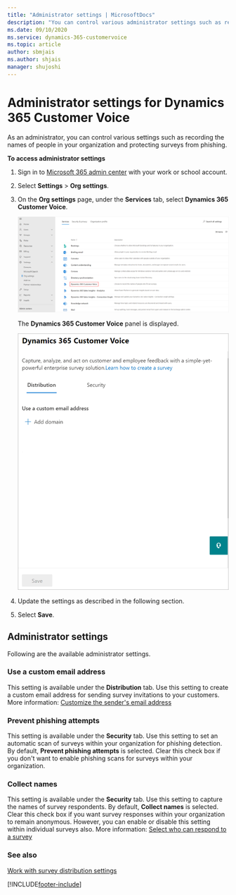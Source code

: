 ```yaml
---
title: "Administrator settings | MicrosoftDocs"
description: "You can control various administrator settings such as recording the names of people in your organization and protecting surveys from phishing."
ms.date: 09/10/2020
ms.service: dynamics-365-customervoice
ms.topic: article
author: sbmjais
ms.author: shjais
manager: shujoshi
---
```


# Administrator settings for Dynamics 365 Customer Voice

As an administrator, you can control various settings such as recording the names of people in your organization and protecting surveys from phishing.

**To access administrator settings**

1. Sign in to [Microsoft 365 admin center](https://admin.microsoft.com/) with your work or school account.

2. Select **Settings** > **Org settings**.

3. On the **Org settings** page, under the **Services** tab, select **Dynamics 365 Customer Voice**.

    ![Select Dynamics 365 Customer Voice on the Services tab](media/select-customer-voice.png "Select Dynamics 365 Customer Voice on the Services tab") 

   The **Dynamics 365 Customer Voice** panel is displayed.

    ![Dynamics 365 Customer Voice settings panel](media/customer-voice-admin-settings.png "Dynamics 365 Customer Voice settings panel")

4. Update the settings as described in the following section.

5. Select **Save**.

## Administrator settings

Following are the available administrator settings.

### Use a custom email address

This setting is available under the **Distribution** tab. Use this setting to create a custom email address for sending survey invitations to your customers. More information: [Customize the sender's email address](customize-sender-email.md)

### Prevent phishing attempts

This setting is available under the **Security** tab. Use this setting to set an automatic scan of surveys within your organization for phishing detection. By default, **Prevent phishing attempts** is selected. Clear this check box if you don't want to enable phishing scans for surveys within your organization.

### Collect names

This setting is available under the **Security** tab. Use this setting to capture the names of survey respondents. By default, **Collect names** is selected. Clear this check box if you want survey responses within your organization to remain anonymous. However, you can enable or disable this setting within individual surveys also. More information: [Select who can respond to a survey](distribution-settings.md#participants)


### See also

[Work with survey distribution settings](distribution-settings.md)

[!INCLUDE[footer-include](includes/footer-banner.md)]
